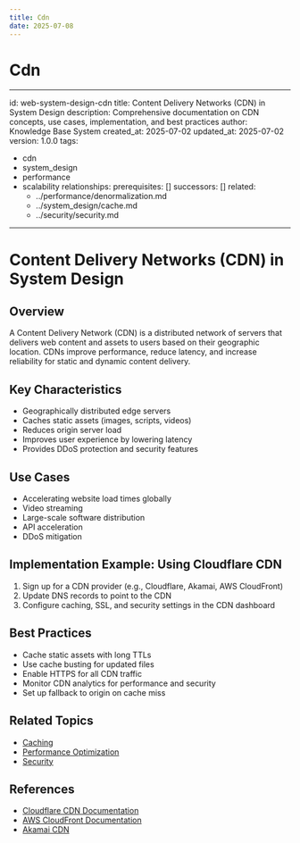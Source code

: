 ```yaml
---
title: Cdn
date: 2025-07-08
---
```


# Cdn

---
id: web-system-design-cdn
title: Content Delivery Networks (CDN) in System Design
description: Comprehensive documentation on CDN concepts, use cases, implementation,
  and best practices
author: Knowledge Base System
created_at: 2025-07-02
updated_at: 2025-07-02
version: 1.0.0
tags:
- cdn
- system_design
- performance
- scalability
relationships:
  prerequisites: []
  successors: []
  related:
  - ../performance/denormalization.md
  - ../system_design/cache.md
  - ../security/security.md
---

# Content Delivery Networks (CDN) in System Design

## Overview

A Content Delivery Network (CDN) is a distributed network of servers that delivers web content and assets to users based on their geographic location. CDNs improve performance, reduce latency, and increase reliability for static and dynamic content delivery.

## Key Characteristics
- Geographically distributed edge servers
- Caches static assets (images, scripts, videos)
- Reduces origin server load
- Improves user experience by lowering latency
- Provides DDoS protection and security features

## Use Cases
- Accelerating website load times globally
- Video streaming
- Large-scale software distribution
- API acceleration
- DDoS mitigation

## Implementation Example: Using Cloudflare CDN
1. Sign up for a CDN provider (e.g., Cloudflare, Akamai, AWS CloudFront)
2. Update DNS records to point to the CDN
3. Configure caching, SSL, and security settings in the CDN dashboard

## Best Practices
- Cache static assets with long TTLs
- Use cache busting for updated files
- Enable HTTPS for all CDN traffic
- Monitor CDN analytics for performance and security
- Set up fallback to origin on cache miss

## Related Topics
- [Caching](cache.md)
- [Performance Optimization](../../../temp_reorg/docs/web/system_design/denormalization.md)
- [Security](../../../temp_reorg/docs/web/security/security.md)

## References
- [Cloudflare CDN Documentation](https://developers.cloudflare.com/cdn/)
- [AWS CloudFront Documentation](https://docs.aws.amazon.com/AmazonCloudFront/latest/DeveloperGuide/Introduction.html)
- [Akamai CDN](https://www.akamai.com/solutions/products/cdn)

